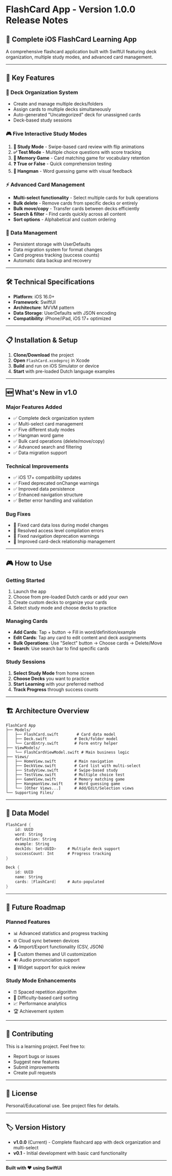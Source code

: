 # FlashCard App - Version 1.0.0 Release Notes

## 📱 **Complete iOS FlashCard Learning App**

A comprehensive flashcard application built with SwiftUI featuring deck organization, multiple study modes, and advanced card management.

---

## 🎯 **Key Features**

### **📁 Deck Organization System**
- Create and manage multiple decks/folders
- Assign cards to multiple decks simultaneously
- Auto-generated "Uncategorized" deck for unassigned cards
- Deck-based study sessions

### **🎮 Five Interactive Study Modes**
1. **📖 Study Mode** - Swipe-based card review with flip animations
2. **✅ Test Mode** - Multiple choice questions with score tracking
3. **🧠 Memory Game** - Card matching game for vocabulary retention
4. **❓ True or False** - Quick comprehension testing
5. **🎯 Hangman** - Word guessing game with visual feedback

### **⚡ Advanced Card Management**
- **Multi-select functionality** - Select multiple cards for bulk operations
- **Bulk delete** - Remove cards from specific decks or entirely
- **Bulk move/copy** - Transfer cards between decks efficiently
- **Search & filter** - Find cards quickly across all content
- **Sort options** - Alphabetical and custom ordering

### **💾 Data Management**
- Persistent storage with UserDefaults
- Data migration system for format changes
- Card progress tracking (success counts)
- Automatic data backup and recovery

---

## 🛠 **Technical Specifications**

- **Platform**: iOS 16.0+
- **Framework**: SwiftUI
- **Architecture**: MVVM pattern
- **Data Storage**: UserDefaults with JSON encoding
- **Compatibility**: iPhone/iPad, iOS 17+ optimized

---

## 📋 **Installation & Setup**

1. **Clone/Download** the project
2. **Open** `FlashCard.xcodeproj` in Xcode
3. **Build** and run on iOS Simulator or device
4. **Start** with pre-loaded Dutch language examples

---

## 🆕 **What's New in v1.0**

### **Major Features Added**
- ✅ Complete deck organization system
- ✅ Multi-select card management
- ✅ Five different study modes
- ✅ Hangman word game
- ✅ Bulk card operations (delete/move/copy)
- ✅ Advanced search and filtering
- ✅ Data migration support

### **Technical Improvements**
- ✅ iOS 17+ compatibility updates
- ✅ Fixed deprecated onChange warnings
- ✅ Improved data persistence
- ✅ Enhanced navigation structure
- ✅ Better error handling and validation

### **Bug Fixes**
- 🐛 Fixed card data loss during model changes
- 🐛 Resolved access level compilation errors
- 🐛 Fixed navigation deprecation warnings
- 🐛 Improved card-deck relationship management

---

## 🎮 **How to Use**

### **Getting Started**
1. Launch the app
2. Choose from pre-loaded Dutch cards or add your own
3. Create custom decks to organize your cards
4. Select study mode and choose decks to practice

### **Managing Cards**
- **Add Cards**: Tap + button → Fill in word/definition/example
- **Edit Cards**: Tap any card to edit content and deck assignments
- **Bulk Operations**: Use "Select" button → Choose cards → Delete/Move
- **Search**: Use search bar to find specific cards

### **Study Sessions**
1. **Select Study Mode** from home screen
2. **Choose Decks** you want to practice
3. **Start Learning** with your preferred method
4. **Track Progress** through success counts

---

## 🏗 **Architecture Overview**

```
FlashCard App
├── Models/
│   ├── FlashCard.swift        # Card data model
│   ├── Deck.swift            # Deck/folder model
│   └── CardEntry.swift       # Form entry helper
├── ViewModels/
│   └── FlashCardViewModel.swift # Main business logic
├── Views/
│   ├── HomeView.swift        # Main navigation
│   ├── DeckView.swift        # Card list with multi-select
│   ├── StudyView.swift       # Swipe-based study
│   ├── TestView.swift        # Multiple choice test
│   ├── GameView.swift        # Memory matching game
│   ├── HangmanView.swift     # Word guessing game
│   └── [Other Views...]      # Add/Edit/Selection views
└── Supporting Files/
```

---

## 🔄 **Data Model**

```swift
FlashCard {
    id: UUID
    word: String
    definition: String  
    example: String
    deckIds: Set<UUID>     # Multiple deck support
    successCount: Int      # Progress tracking
}

Deck {
    id: UUID
    name: String
    cards: [FlashCard]     # Auto-populated
}
```

---

## 🚀 **Future Roadmap**

### **Planned Features**
- 📊 Advanced statistics and progress tracking
- 🌐 Cloud sync between devices
- 📤 Import/Export functionality (CSV, JSON)
- 🎨 Custom themes and UI customization
- 🔊 Audio pronunciation support
- 📱 Widget support for quick review

### **Study Mode Enhancements**
- ⏰ Spaced repetition algorithm
- 🎯 Difficulty-based card sorting
- 📈 Performance analytics
- 🏆 Achievement system

---

## 🤝 **Contributing**

This is a learning project. Feel free to:
- Report bugs or issues
- Suggest new features
- Submit improvements
- Create pull requests

---

## 📄 **License**

Personal/Educational use. See project files for details.

---

## 🏷 **Version History**

- **v1.0.0** (Current) - Complete flashcard app with deck organization and multi-select
- **v0.1** - Initial development with basic card functionality

---

**Built with ❤️ using SwiftUI** 